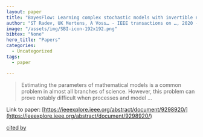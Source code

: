 ```yaml
---
layout: paper
title: "BayesFlow: Learning complex stochastic models with invertible neural networks"
author: "ST Radev, UK Mertens, A Voss… - IEEE transactions on …, 2020 - ieeexplore.ieee.org"
image: "/assets/img/SBI-icon-192x192.png"
bibtex: "None"
hero_title: "Papers"
categories:
  - Uncategorized
tags:
  - paper

---
```

>Estimating the parameters of mathematical models is a common problem in almost all branches of science. However, this problem can prove notably difficult when processes and model …

Link to paper: [https://ieeexplore.ieee.org/abstract/document/9298920/](https://ieeexplore.ieee.org/abstract/document/9298920/)

[cited by](https://scholar.google.com/scholar?cites=4562044798774401391&as_sdt=2005&sciodt=0,5&hl=en&num=20)
